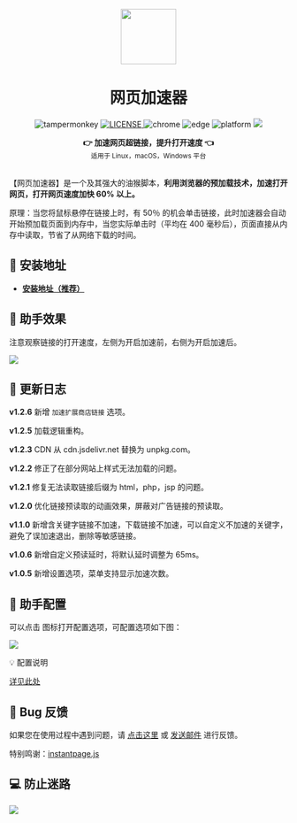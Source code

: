 <p align="center">
  <a href="https://www.youxiaohou.com" title="点击访问">
    <img width="100" height="100" src="https://www.youxiaohou.com/logo.gif">
  </a>
</p>

<h1 align="center">网页加速器</h1>

<p align="center">
  <img src="https://img.shields.io/badge/TamperMonkey-v4.13-brightgreen.svg" alt="tampermonkey">
  <a href="LICENSE">
    <img src="https://img.shields.io/badge/license-AGPLv3.0-lightgrey.svg" alt="LICENSE">
  </a>
  <img src="https://img.shields.io/badge/Chrome-≥76.0-brightgreen.svg" alt="chrome">
  <img src="https://img.shields.io/badge/Edge-≥88.0-brightgreen.svg" alt="edge">
  <img src="https://img.shields.io/badge/Platform-Windows%20%7C%20Mac%20%7C%20Linux-blue.svg" alt="platform">
  <a href="https://www.youxiaohou.com" title="点击访问">
    <img src="https://img.shields.io/badge/Author-油小猴-red.svg">
  </a>
</p>

<div align="center">
  <strong>👉 加速网页超链接，提升打开速度 👈</strong><br>
  <sub>适用于 Linux，macOS，Windows 平台</sub>
</div>
<br>

【网页加速器】是一个及其强大的油猴脚本，**利用浏览器的预加载技术，加速打开网页，打开网页速度加快 60% 以上。**

原理：当您将鼠标悬停在链接上时，有 50％ 的机会单击链接，此时加速器会自动开始预加载页面到内存中，当您实际单击时（平均在 400 毫秒后），页面直接从内存中读取，节省了从网络下载的时间。

## 💽 安装地址

- **[安装地址（推荐）](https://www.youxiaohou.com/tool/install-instantpage.html)**

## 🎨 助手效果

注意观察链接的打开速度，左侧为开启加速前，右侧为开启加速后。

![](https://cdn.jsdelivr.net/gh/youxiaohou/img/S6sTQV7zf5kOoJx.gif)

## 📝 更新日志

**v1.2.6** 新增 `加速扩展商店链接` 选项。

**v1.2.5** 加载逻辑重构。

**v1.2.3** CDN 从 cdn.jsdelivr.net 替换为 unpkg.com。

**v1.2.2** 修正了在部分网站上样式无法加载的问题。

**v1.2.1** 修复无法读取链接后缀为 html，php，jsp 的问题。

**v1.2.0** 优化链接预读取的动画效果，屏蔽对广告链接的预读取。

**v1.1.0** 新增含关键字链接不加速，下载链接不加速，可以自定义不加速的关键字，避免了误加速退出，删除等敏感链接。

**v1.0.6** 新增自定义预读延时，将默认延时调整为 65ms。

**v1.0.5** 新增设置选项，菜单支持显示加速次数。

## 🔧 助手配置

可以点击 <Icon name="tm"/> 图标打开配置选项，可配置选项如下图：

![](https://cdn.jsdelivr.net/gh/youxiaohou/img/AWnurhMoXLtF9iJ.png)

💡 配置说明

[详见此处](https://www.youxiaohou.com/tool/install-instantpage.html)

## 🐞 Bug 反馈

如果您在使用过程中遇到问题，请 [点击这里](https://wj.qq.com/s2/8150559/6c08/) 或 [发送邮件](mailto:mail@youxiaohou.com) 进行反馈。

特别鸣谢：[instantpage.js](https://instant.page/)

## 💻 防止迷路
![](https://cdn.jsdelivr.net/gh/youxiaohou/img/cmqN5niG6ER9oZ2.png)
